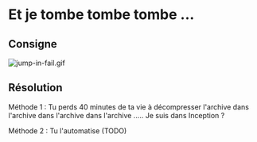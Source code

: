 # Et je tombe tombe tombe ...

## Consigne

![jump-in-fail.gif](jump-in-fail.gif)

## Résolution

Méthode 1 : Tu perds 40 minutes de ta vie à décompresser l'archive dans l'archive dans l'archive dans l'archive ..... Je suis dans Inception ?

Méthode 2 : Tu l'automatise (TODO)
